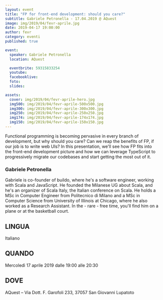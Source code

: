 ```yaml
---
layout: event
title: "FP for front-end development: should you care?"
subtitle: Gabriele Petronella - 17.04.2019 @ AQuest
image: img/2019/04/fevr-aprile.jpg
date: 2019-04-17 19:00:00
author: fevr
category: eventi
published: true

event:
  speaker: Gabriele Petronella
  location: AQuest

  eventbrite: 59315833254
  youtube:
  facebooklive: 
  foto: 
  slides: 

assets:
  cover: img/2019/04/fevr-aprile-hero.jpg
  img500: img/2019/04/fevr-aprile-500x500.jpg
  img300: img/2019/04/fevr-aprile-300x300.jpg
  img250: img/2019/04/fevr-aprile-250x250.jpg
  img174: img/2019/04/fevr-aprile-174x174.jpg
  img150: img/2019/04/fevr-aprile-150x150.jpg
---
```


Functional programming is becoming pervasive in every branch of development, but why should you care? Can we reap the benefits of FP, if our job is to write web UIs? In this presentation, we'll see how FP fits into the front-end development picture and how we can leverage TypeScript to progressively migrate our codebases and start getting the most out of it.

### Gabriele Petronella
Gabriele is co-founder of buildo, where he's a software engineer, working with Scala and JavaScript. He founded the Milanese UG about Scala, and he's an organizer of Scala Italy, the Italian conference on Scala. He holds a MSc in Computer Engineer from Politecnico di Milano and a MSc in Computer Science from University of Illinois at Chicago, where he also worked as a Research Assistant. In the - rare - free time, you'll find him on a plane or at the basketball court.

## LINGUA

Italiano

## QUANDO

Mercoledì 17 aprile 2019 dalle 19:00 alle 20:30

## DOVE

AQuest – Via Dott. F. Garofoli 233, 37057 San Giovanni Lupatoto
